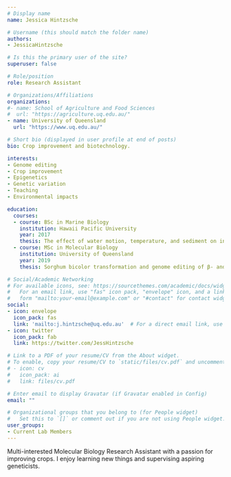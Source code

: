 ```yaml
---
# Display name
name: Jessica Hintzsche

# Username (this should match the folder name)
authors:
- JessicaHintzsche

# Is this the primary user of the site?
superuser: false

# Role/position
role: Research Assistant

# Organizations/Affiliations
organizations:
#- name: School of Agriculture and Food Sciences
#  url: "https://agriculture.uq.edu.au/"
- name: University of Queensland
  url: "https://www.uq.edu.au/"

# Short bio (displayed in user profile at end of posts)
bio: Crop improvement and biotechnology.

interests:
- Genome editing
- Crop improvement
- Epigenetics
- Genetic variation
- Teaching
- Environmental impacts

education:
  courses:
  - course: BSc in Marine Biology
    institution: Hawaii Pacific University
    year: 2017
    thesis: The effect of water motion, temperature, and sediment on in situ coral nurseries for Montipora capitata and Porites compressa
  - course: MSc in Molecular Biology
    institution: University of Queensland
    year: 2019
    thesis: Sorghum bicolor transformation and genome editing of β- and γ- kafirin genes and the analysis of the effects on the grain protein composition and content

# Social/Academic Networking
# For available icons, see: https://sourcethemes.com/academic/docs/widgets/#icons
#   For an email link, use "fas" icon pack, "envelope" icon, and a link in the
#   form "mailto:your-email@example.com" or "#contact" for contact widget.
social:
- icon: envelope
  icon_pack: fas
  link: 'mailto:j.hintzsche@uq.edu.au'  # For a direct email link, use "mailto:test@example.org".
- icon: twitter
  icon_pack: fab
  link: https://twitter.com/JessHintzsche

# Link to a PDF of your resume/CV from the About widget.
# To enable, copy your resume/CV to `static/files/cv.pdf` and uncomment the lines below.  
# - icon: cv
#   icon_pack: ai
#   link: files/cv.pdf

# Enter email to display Gravatar (if Gravatar enabled in Config)
email: ""

# Organizational groups that you belong to (for People widget)
#   Set this to `[]` or comment out if you are not using People widget.  
user_groups:
- Current Lab Members
---
```


Multi-interested Molecular Biology Research Assistant with a passion for improving crops. I enjoy learning new things and supervising aspiring geneticists.
